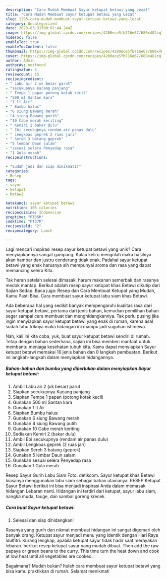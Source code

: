 ```yaml
---
description: "Cara Mudah Membuat Sayur ketupat betawi yang Lezat"
title: "Cara Mudah Membuat Sayur ketupat betawi yang Lezat"
slug: 1295-cara-mudah-membuat-sayur-ketupat-betawi-yang-lezat
category: Uncategorized
date: 2023-03-31T00:02:44.244Z
image: https://img-global.cpcdn.com/recipes/4200ece5fb716e67/680x482cq70/sayur-ketupat-betawi-foto-resep-utama.jpg
hideToc: false
enableToc: true
enableTocContent: false
thumbnail: https://img-global.cpcdn.com/recipes/4200ece5fb716e67/680x482cq70/sayur-ketupat-betawi-foto-resep-utama.jpg
cover: https://img-global.cpcdn.com/recipes/4200ece5fb716e67/680x482cq70/sayur-ketupat-betawi-foto-resep-utama.jpg
author: Admin
authorAv: notfound
ratingvalue: 4
reviewcount: 15
recipeingredient:
- " Labu air 2 uk besar parut"
- "secukupnya Kacang panjang"
- " Tempe 1 papan potong kotak kecil"
- "500 ml Santan kara"
- "1 lt Air"
- " Bumbu halus"
- "6 siung Bawang merah"
- "4 siung Bawang putih"
- "10 Cabe merah keriting"
- " Kemiri 2 bakar dulu"
- " Ebi secukupnya rendam air panas dulu"
- " Lengkoas geprek 2 ruas jari"
- " Sereh 3 batang geprek"
- "5 lembar Daun salam"
- "sesuai selera Penyedap rasa"
- "1 Gula merah"
recipeinstructions:

- "Sudah jadi dan siap dinikmati!"
categories:
- Resep
tags:
- sayur
- ketupat
- betawi

katakunci: sayur ketupat betawi 
nutrition: 105 calories
recipecuisine: Indonesian
preptime: "PT35M"
cooktime: "PT37M"
recipeyield: "2"
recipecategory: Lunch

---
```





Lagi mencari inspirasi resep sayur ketupat betawi yang unik? Cara menyiapkannya sangat gampang. Kalau keliru mengolah maka hasilnya akan hambar dan justru cenderung tidak enak. Padahal sayur ketupat betawi yang enak harusnya sih mempunyai aroma dan rasa yang dapat memancing selera Kita.





Tak heran setelah selesai dimasak, harum makanan semerbak dan rasanya medok mantap. Berikut adalah resep sayur ketupat khas Betawi dikutip dari Sajian Sedap: Baca juga: Resep dan Cara Membuat Ketupat yang Mudah, Kamu Pasti Bisa. Cara membuat sayur ketupat labu siam khas Betawi.

Ada beberapa hal yang sedikit banyak mempengaruhi kualitas rasa dari sayur ketupat betawi, pertama dari jenis bahan, kemudian pemilihan bahan segar sampai cara membuat dan menghidangkannya. Tak perlu pusing jika ingin menyiapkan sayur ketupat betawi yang enak di rumah, karena asal sudah tahu triknya maka hidangan ini mampu jadi suguhan istimewa.






Nah, kali ini kita coba, yuk, buat sayur ketupat betawi sendiri di rumah. Tetap dengan bahan sederhana, sajian ini bisa memberi manfaat untuk membantu menjaga kesehatan tubuh kita. Kamu dapat menyiapkan Sayur ketupat betawi memakai 16 jenis bahan dan 0 langkah pembuatan. Berikut ini langkah-langkah dalam menyiapkan hidangannya.

<!--inarticleads1-->

##### Bahan-bahan dan bumbu yang diperlukan dalam menyiapkan Sayur ketupat betawi:

1. Ambil  Labu air 2 (uk besar) parut
1. Siapkan secukupnya Kacang panjang
1. Siapkan  Tempe 1 papan (potong kotak kecil)
1. Gunakan 500 ml Santan kara
1. Gunakan 1 lt Air
1. Siapkan  Bumbu halus:
1. Gunakan 6 siung Bawang merah
1. Gunakan 4 siung Bawang putih
1. Gunakan 10 Cabe merah keriting
1. Sediakan  Kemiri 2 (bakar dulu)
1. Ambil  Ebi secukupnya (rendam air panas dulu)
1. Ambil  Lengkoas geprek (2 ruas jari)
1. Siapkan  Sereh 3 batang (geprek)
1. Gunakan 5 lembar Daun salam
1. Gunakan sesuai selera Penyedap rasa
1. Gunakan 1 Gula merah


Resep Sayur Gurih Labu Siam Foto: detikcom. Sayur ketupat khas Betawi biasanya menggunakan labu siam sebagai bahan utamanya. RESEP Ketupat Sayur Betawi berikut ini bisa menjadi inspirasi Anda dalam memasak hidangan Lebaran nanti. Hidangan ini terdiri dari ketupat, sayur labu siam, nangka muda, tauge, dan sambal goreng krecek. 

<!--inarticleads2-->

##### Cara buat Sayur ketupat betawi:


1. Selesai dan siap dihidangkan!

Rasanya yang gurih dan nikmat membuat hidangan ini sangat digemari oleh banyak orang. Ketupat sayur menjadi menu yang identik dengan Hari Raya Idulfitri. Kurang lengkap, apabila ketupat sayur tidak hadir saat merayakan lebaran. berikut resep ketupat sayur yang mudah dibuat. Then add the raw papaya or green beans to the curry. This time turn the heat down and cook at low heat until all vegetables are cooked. 

Bagaimana? Mudah bukan? Itulah cara membuat sayur ketupat betawi yang bisa kamu praktikkan di rumah. Selamat menikmati
